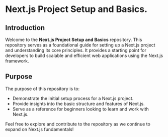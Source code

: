 # Next.js Project Setup and Basics.

## Introduction

Welcome to the **Next.js Project Setup and Basics** repository. This repository serves as a foundational guide for setting up a Next.js project and understanding its core principles. It provides a starting point for developers to build scalable and efficient web applications using the Next.js framework.

## Purpose

The purpose of this repository is to:

- Demonstrate the initial setup process for a Next.js project.
- Provide insights into the basic structure and features of Next.js.
- Serve as a reference for beginners looking to learn and work with Next.js.

Feel free to explore and contribute to the repository as we continue to expand on Next.js fundamentals!
